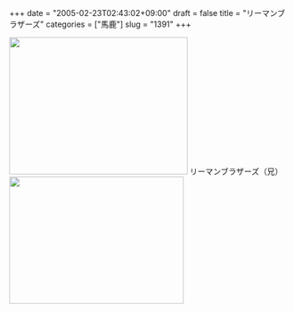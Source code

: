 +++
date = "2005-02-23T02:43:02+09:00"
draft = false
title = "リーマンブラザーズ"
categories = ["馬鹿"]
slug = "1391"
+++

<img src="http://ieiriblog.jugem.jp/?image=4134" width="320" height="246" alt="" class="pict" />
リーマンブラザーズ（兄）

<!--more-->
<img src="http://ieiriblog.jugem.jp/?image=4135" width="313" height="228" alt="" class="pict" />
